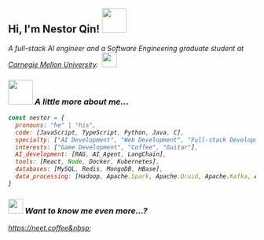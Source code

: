<h2> Hi, I'm Nestor Qin! <img src="https://media.giphy.com/media/mGcNjsfWAjY5AEZNw6/giphy.gif" width="50" /></h2>
<p><em>A full-stack AI engineer and a Software Engineering graduate student at <a href="https://www.cmu.edu/">Carnegie Mellon University</a>.&nbsp;&nbsp;<img src="https://media.giphy.com/media/fYSnHlufseco8Fh93Z/giphy.gif" width=30>

### <img src="https://media.giphy.com/media/VgCDAzcKvsR6OM0uWg/giphy.gif" width="50" /> A little more about me...  

```javascript
const nestor = {
  pronouns: "he" | "his",
  code: [JavaScript, TypeScript, Python, Java, C],
  specialty: ["AI Development", "Web Development", "Full-stack Development", "iOS Development"],
  interests: ["Game Development", "Coffee", "Guitar"],
  AI_development: [RAG, AI_Agent, LangChain],
  tools: [React, Node, Docker, Kubernetes],
  databases: [MySQL, Redis, MongoDB, HBase],
  data_processing: [Hadoop, Apache.Spark, Apache.Druid, Apache.Kafka, Apache.Samza],
}
```

### <img width=30 bottom=-5 src="https://media1.giphy.com/media/v1.Y2lkPTc5MGI3NjExdWZmaXh0ZGowN3V5MDZ2OXpsYnh5dGFvOGt0cmVnOWYydXFwcHI4dSZlcD12MV9pbnRlcm5hbF9naWZfYnlfaWQmY3Q9cw/Rrh06GopYdQPFva7AF/giphy.gif" /> Want to know me even more...?
https://neet.coffee&nbsp;&nbsp;
